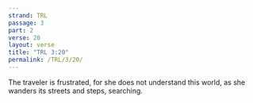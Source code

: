 ```yaml
---
strand: TRL
passage: 3
part: 2
verse: 20
layout: verse
title: "TRL 3:20"
permalink: /TRL/3/20/
---
```

The traveler is frustrated, for she does not understand this world, as she wanders its streets and steps, searching.
